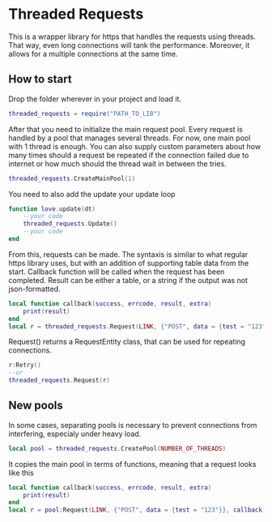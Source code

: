 # Threaded Requests
 
This is a wrapper library for https that handles the requests using threads. That way, even long connections will tank the performance. Moreover, it allows for a multiple connections at the same time.

## How to start

Drop the folder wherever in your project and load it.
```lua
threaded_requests = require("PATH_TO_LIB")
```
After that you need to initialize the main request pool. Every request is handled by a pool that manages several threads. For now, one main pool with 1 thread is enough. You can also supply custom parameters about how many times should a request be repeated if the connection failed due to internet or how much should the thread wait in between the tries.
```lua
threaded_requests.CreateMainPool(1)
```
You need to also add the update your update loop
```lua
function love.update(dt)
    --your code
    threaded_requests.Update()
    --your code
end
```
From this, requests can be made. The syntaxis is similar to what regular https library uses, but with an addition of supporting table data from the start. Callback function will be called when the request has been completed. Result can be either a table, or a string if the output was not json-formatted.
```lua
local function callback(success, errcode, result, extra)
    print(result)
end
local r = threaded_requests.Request(LINK, {"POST", data = {test = "123"}}, callback)
```
Request() returns a RequestEntity class, that can be used for repeating connections.
```lua
r:Retry()
--or
threaded_requests.Request(r)
```

## New pools
In some cases, separating pools is necessary to prevent connections from interfering, especialy under heavy load.
```lua
local pool = threaded_requests.CreatePool(NUMBER_OF_THREADS)
```
It copies the main pool in terms of functions, meaning that a request looks like this
```lua
local function callback(success, errcode, result, extra)
    print(result)
end
local r = pool:Request(LINK, {"POST", data = {test = "123"}}, callback)
```